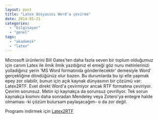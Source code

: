 ```yaml
---
layout: post
title: "Latex dosyasını Word'a çevirme"
date: 2014-05-21
categories: 
  - "bilgisayar"
  - "genel"
tags: 
  - "akademik"
  - "latex"
---
```


Microsoft ürünlerini Bill Gates'ten daha fazla seven bir toplum olduğumuz için canım Latex ile ilmik ilmik yazdığınız el emeği göz nuru metinlerinizi yolladığınız yerin ‘MS Word formatında gönderilecektir’ demesiyle Word’ gerçekliğine döndüğünüz olur bazen. Bu durumlarda bu işi elle yapmak epey zor olabilir, bunun için açık kaynak dünyasının bir çözümü var: Latex2RTF. Evet direkt Word'a çevirmiyor ancak RTF formatına çeviriyor. Çevrim sorunsuz. Metin içi kaynakça da sorunsuz çevriliyor. Tek sorun kaynakça kısmını daha sonradan Mendeley veya Zotero'ya entegre halde olmaması -ki çözüm bulursam paylaşacağım- o da zor değil.

Programı indirmek için [Latex2RTF](http://sourceforge.net/projects/latex2rtf/files/latest/download)
